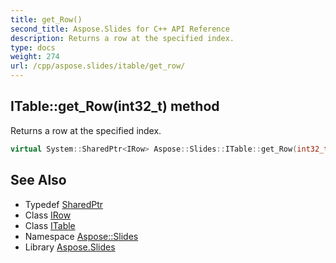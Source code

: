 ```yaml
---
title: get_Row()
second_title: Aspose.Slides for C++ API Reference
description: Returns a row at the specified index.
type: docs
weight: 274
url: /cpp/aspose.slides/itable/get_row/
---
```

## ITable::get_Row(int32_t) method


Returns a row at the specified index.

```cpp
virtual System::SharedPtr<IRow> Aspose::Slides::ITable::get_Row(int32_t index)=0
```

## See Also

* Typedef [SharedPtr](../../system/sharedptr/)
* Class [IRow](../irow/)
* Class [ITable](./)
* Namespace [Aspose::Slides](../)
* Library [Aspose.Slides](../../)